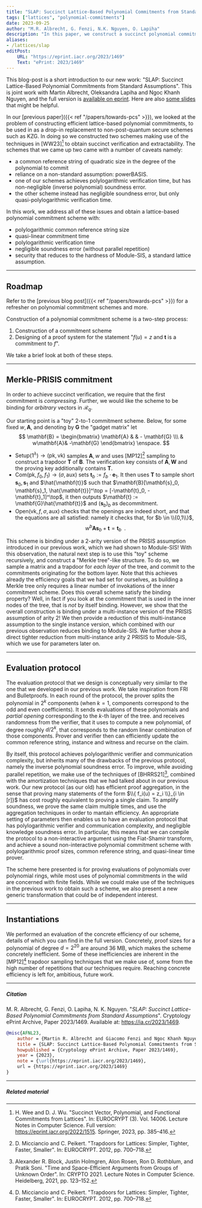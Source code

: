 ```yaml
---
title: "SLAP: Succinct Lattice-Based Polynomial Commitments from Standard Assumptions"
tags: ["lattices", "polynomial-commitments"]
date: 2023-09-25
author: "M.R. Albrecht, G. Fenzi, N.K. Nguyen, O. Lapiha"
description: "In this paper, we construct a succinct polynomial commitment scheme from standard assumptions."
aliases:
- /lattices/slap
editPost:
    URL: "https://eprint.iacr.org/2023/1469"
    Text: "ePrint: 2023/1469"
---
```

This blog-post is a short introduction to our new work: "SLAP: Succinct Lattice-Based Polynomial Commitments from Standard Assumptions". This is joint work with Martin Albrecht, Oleksandra Lapiha and Ngoc Khanh Nguyen, and the full version is [available on eprint](https://eprint.iacr.org/2023/1469). Here are also [some slides](/presentations/slap.pdf) that might be helpful.

In our [previous paper]({{< ref "/papers/towards-pcs" >}}), we looked at the problem of constructing efficient lattice-based polynomial commitments, to be used in as a drop-in replacement to non-post-quantum secure schemes such as KZG. 
In doing so we constructed two schemes making use of the techniques in [WW23][^WeeWu] to obtain succinct verification and extractability. The schemes that we came up two came with a number of caveats namely:
- a common reference string of quadratic size in the degree of the polynomial to commit
- reliance on a non-standard assumption: powerBASIS.
- one of our schemes achieves polylogarithmic verification time, but has non-negligible (inverse polynomial) soundness error.
- the other scheme instead has negligible soundness error, but only quasi-polylogarithmic verification time.

In this work, we address all of these issues and obtain a lattice-based polynomial commitment scheme with:
- polylogarithmic common reference string size
- quasi-linear commitment time
- polylogarithmic verification time
- negligible soundness error (without parallel repetition)
- security that reduces to the hardness of Module-SIS, a standard lattice assumption.

---
## Roadmap 
Refer to the [previous blog post]({{< ref "/papers/towards-pcs" >}}) for a refresher on polynomial commitment schemes and more.

Construction of a polynomial commitment scheme is a two-step process:
1. Construction of a commitment scheme
2. Designing of a proof system for the statement "$f(u) = z$ and $\mathbf{t}$ is a commitment to $f$".

We take a brief look at both of these steps.

---
## Merkle-PRISIS commitment
In order to achieve succinct verification, we require that the first commitment is _compressing_. Further, we would like the scheme to be binding for _arbitrary_ vectors in $\mathcal{R}_q$.

Our starting point is a "toy" 2-to-1 commitment scheme. Below, for some fixed $w, \mathbf{A}$, and denoting by $\mathbf{G}$ the "gadget matrix" let 
$$
\mathbf{B} = \begin{bmatrix} \mathbf{A} & & - \mathbf{G} \\\ & w\mathbf{A}& -\mathbf{G} \end{bmatrix} \enspace.
$$

- $\mathsf{Setup}(1^\lambda) \to (\mathsf{pk}, \mathsf{vk})$ samples $\mathbf{A}, w$ and uses [MP12][^MP12] sampling to construct a trapdoor $\mathbf{T}$ of $\mathbf{B}$. The verification key consists of $\mathbf{A}, \mathbf{W}$ and the proving key additionally contains $\mathbf{T}$.
- $\mathsf{Com}(\mathsf{pk}, f_0, f_1) \to (\sigma, \mathsf{aux})$ sets $\mathbf{t}_b := f_b \cdot \mathbf{e}_1$. It then uses $\mathbf{T}$ to sample short $\mathbf{s}_0, \mathbf{s}_1$ and $\hat{\mathbf{t}}$ such that $\mathbf{B}[\mathbf{s}_0, \mathbf{s}_1, \hat{\mathbf{t}}]^\top = [-\mathbf{t}_0, -\mathbf{t}_1]^\top$, it then outputs $\mathbf{t} := \mathbf{G}\hat{\mathbf{t}}$ and $(\mathbf{s}_b)_b$ as decommitment.
- $\mathsf{Open}(\mathsf{vk}, f, \sigma, \mathsf{aux})$ checks that the openings are indeed short, and that the equations are all satisfied: namely it checks that, for $b \in \\{0,1\\}$, $$w^b \mathbf{A}\mathbf{s}_b + \mathbf{t} = \mathbf{t}_b \enspace.$$

This scheme is binding under a 2-arity version of the PRISIS assumption introduced in our previous work, which we had shown to Module-SIS! 
With this observation, the natural next step is to use this "toy" scheme recursively, and construct a "Merkle tree"-like structure. 
To do so, we sample a matrix and a trapdoor for _each layer_ of the tree, and commit to the commitments originating for the bottom layer. Note that this achieves already the efficiency goals that we had set for ourselves, as building a Merkle tree only requires a linear number of invokations of the inner commitment scheme. 
Does this overall scheme satisfy the binding property? Well, in fact if you look at the commitment that is used in the inner nodes of the tree, that is _not_ by itself binding. However, we show that the overall construction is binding under a multi-instance version of the PRISIS assumption of arity 2!
We then provide a reduction of this multi-instance assumption to the single instance version, which combined with our previous observation reduces binding to Module-SIS. We further show a direct tighter reduction from multi-instance arity 2 PRISIS to Module-SIS, which we use for parameters later on.

---
## Evaluation protocol
The evaluation protocol that we design is conceptually very similar to the one that we developed in our previous work. We take inspiration from FRI and Bulletproofs. In each round of the protocol, the prover splits the polynomial in $2^k$ components (when $k=1$, components correspond to the odd and even coefficients). It sends evaluations of these polynomials and _partial opening_ corresponding to the $k$-th layer of the tree.
and receives randomness from the verifier, that it uses to compute a new polynomial, of degree roughly $d/2^k$, that corresponds to the random linear combination of those components. Prover and verifier then can efficiently update the common reference string, instance and witness and recurse on the claim.

By itself, this protocol achieves polylogarithmic verifier and communication complexity, but inherits many of the drawbacks of the previous protocol, namely the inverse polynomial soundness error. To improve, while avoiding parallel repetition, we make use of the techniques of [BHRRS21][^BHRRS21], combined with the amortization techniques that we had talked about in our previous work. Our new protocol (as our old) has efficient proof aggregation, in the sense that proving many statements of the form $\\{ f_i(u) = z_i \\}_{i \in [r]}$ has cost roughly equivalent to proving a single claim. To amplify soundness, we prove the same claim multiple times, and use the aggregation techniques in order to mantain efficiency. An appropriate setting of parameters then enables us to have an evaluation protocol that has polylogarithmic verifier and communication complexity, and negligible knowledge soundness error.
In particular, this means that we can compile the protocol to a non-interactive argument using the Fiat-Shamir transform, and achieve a sound non-interactive polynomial commitment scheme with polylogarithmic proof sizes, common reference string, and quasi-linear time prover.

The scheme here presented is for proving evaluations of polynomials over polynomial rings, while most uses of polynomial commitments in the wild are concerned with finite fields. While we could make use of the techniques in the previous work to obtain such a scheme, we also present a new generic transformation that could be of independent interest.

---
## Instantiations
We performed an evaluation of the concrete efficiency of our scheme, details of which you can find in the full version. Concretely, proof sizes for a polynomial of degree $d = 2^{20}$ are around 36 MB, which makes the scheme concretely inefficient. Some of these inefficiencies are inherent in the [MP12][^MP12] trapdoor sampling techniques that we make use of, some from the high number of repetitions that our techniques require. Reaching concrete efficiency is left for, ambitious, future work.


---
##### Citation

M. R. Albrecht, G. Fenzi, O. Lapiha, N. K. Nguyen. "_SLAP: Succinct Lattice-Based Polynomial Commitments from Standard Assumptions_". Cryptology ePrint Archive, Paper 2023/1469. Available at: https://ia.cr/2023/1469. 


```BibTeX
@misc{AFNL23,
	author = {Martin R. Albrecht and Giacomo Fenzi and Ngoc Khanh Nguyen and Oleksandra Lapiha},
	title = {SLAP: Succinct Lattice-Based Polynomial Commitments from Standard Assumptions},
	howpublished = {Cryptology ePrint Archive, Paper 2023/1469},
	year = {2023},
	note = {\url{https://eprint.iacr.org/2023/1469},
	url = {https://eprint.iacr.org/2023/1469}
}
```

---

##### Related material


[^MP12]: D. Micciancio and C. Peikert. "Trapdoors for Lattices: Simpler, Tighter, Faster, Smaller". In: EUROCRYPT. 2012, pp. 700–718.
[^WeeWu]: H. Wee and D. J. Wu. "Succinct Vector, Polynomial, and Functional Commitments from Lattices". In: EUROCRYPT (3). Vol. 14006. Lecture Notes in Computer Science. Full version: https://eprint.iacr.org/2022/1515. Springer, 2023, pp. 385–416.
[^BHRRS21]: Alexander R. Block, Justin Holmgren, Alon Rosen, Ron D. Rothblum, and Pratik Soni. "Time and Space-Efficient Arguments from Groups of Unknown Order". In: CRYPTO 2021. Lecture Notes in Computer Science. Heidelberg, 2021, pp. 123–152.
